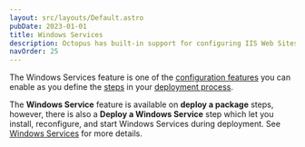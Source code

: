 ```yaml
---
layout: src/layouts/Default.astro
pubDate: 2023-01-01
title: Windows Services
description: Octopus has built-in support for configuring IIS Web Sites, Applications and Virtual Directories.
navOrder: 25
---
```

The Windows Services feature is one of the [configuration features](/docs/projects/steps/configuration-features/index.md) you can enable as you define the [steps](/docs/projects/steps/index.md) in your [deployment process](/docs/projects/deployment-process/).

The **Windows Service** feature is available on **deploy a package** steps, however, there is also a **Deploy a Windows Service** step which let you install, reconfigure, and start Windows Services during deployment. See [Windows Services](/docs/deployments/windows/windows-services.md) for more details.
